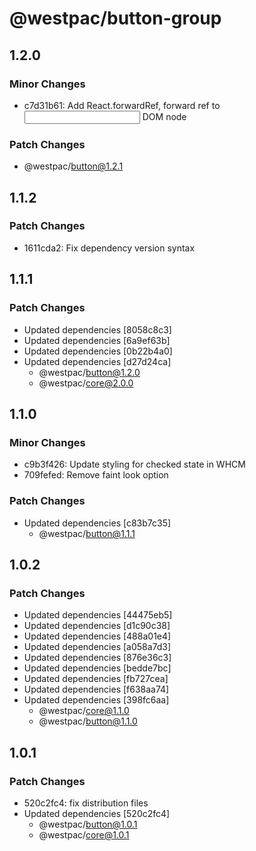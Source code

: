 # @westpac/button-group

## 1.2.0

### Minor Changes

- c7d31b61: Add React.forwardRef, forward ref to <input> DOM node

### Patch Changes

- @westpac/button@1.2.1

## 1.1.2

### Patch Changes

- 1611cda2: Fix dependency version syntax

## 1.1.1

### Patch Changes

- Updated dependencies [8058c8c3]
- Updated dependencies [6a9ef63b]
- Updated dependencies [0b22b4a0]
- Updated dependencies [d27d24ca]
  - @westpac/button@1.2.0
  - @westpac/core@2.0.0

## 1.1.0

### Minor Changes

- c9b3f426: Update styling for checked state in WHCM
- 709fefed: Remove faint look option

### Patch Changes

- Updated dependencies [c83b7c35]
  - @westpac/button@1.1.1

## 1.0.2

### Patch Changes

- Updated dependencies [44475eb5]
- Updated dependencies [d1c90c38]
- Updated dependencies [488a01e4]
- Updated dependencies [a058a7d3]
- Updated dependencies [876e36c3]
- Updated dependencies [bedde7bc]
- Updated dependencies [fb727cea]
- Updated dependencies [f638aa74]
- Updated dependencies [398fc6aa]
  - @westpac/core@1.1.0
  - @westpac/button@1.1.0

## 1.0.1

### Patch Changes

- 520c2fc4: fix distribution files
- Updated dependencies [520c2fc4]
  - @westpac/button@1.0.1
  - @westpac/core@1.0.1
